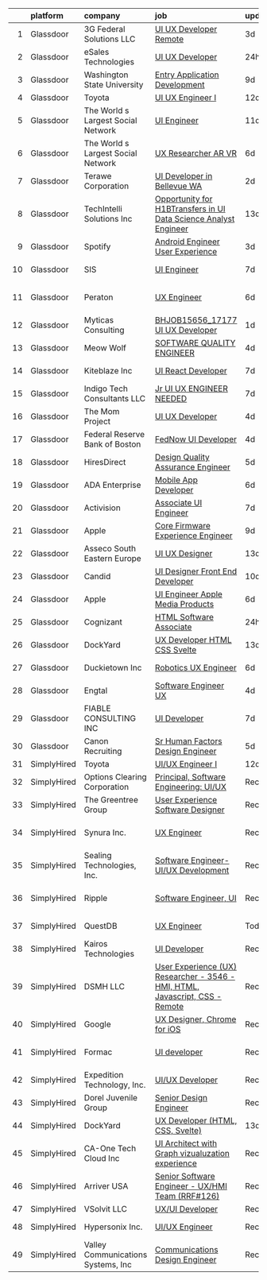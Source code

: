 

|    | platform    | company                            | job                                                                                                                                                                                                                                                                                                                                                                                                                                                                                                                                                                                                                                                                                                                                                                                                                                                                                                                                                                                                                                                                                                                                                                                                                                                                                                                                                                                                                                                               | update_time   | location               |
|---:|:------------|:-----------------------------------|:------------------------------------------------------------------------------------------------------------------------------------------------------------------------------------------------------------------------------------------------------------------------------------------------------------------------------------------------------------------------------------------------------------------------------------------------------------------------------------------------------------------------------------------------------------------------------------------------------------------------------------------------------------------------------------------------------------------------------------------------------------------------------------------------------------------------------------------------------------------------------------------------------------------------------------------------------------------------------------------------------------------------------------------------------------------------------------------------------------------------------------------------------------------------------------------------------------------------------------------------------------------------------------------------------------------------------------------------------------------------------------------------------------------------------------------------------------------|:--------------|:-----------------------|
|  1 | Glassdoor   | 3G Federal Solutions  LLC          | [UI UX Developer  Remote](https://www.glassdoor.com/partner/jobListing.htm?pos=118&ao=1136043&s=58&guid=0000018118e5182a856f0692b66c601f&src=GD_JOB_AD&t=SR&vt=w&ea=1&cs=1_65761765&cb=1653980076594&jobListingId=1007898056306&jrtk=3-0-1g4cea684q06m801-1g4cea68kq06h800-1262409528ed34d9-)                                                                                                                                                                                                                                                                                                                                                                                                                                                                                                                                                                                                                                                                                                                                                                                                                                                                                                                                                                                                                                                                                                                                                                     | 3d            | Remote                 |
|  2 | Glassdoor   | eSales Technologies                | [UI   UX Developer](https://www.glassdoor.com/partner/jobListing.htm?pos=113&ao=1136043&s=58&guid=0000018118e5182a856f0692b66c601f&src=GD_JOB_AD&t=SR&vt=w&cs=1_4c19b97f&cb=1653980076594&jobListingId=1007903393417&jrtk=3-0-1g4cea684q06m801-1g4cea68kq06h800-3cb778afee8e3f63-)                                                                                                                                                                                                                                                                                                                                                                                                                                                                                                                                                                                                                                                                                                                                                                                                                                                                                                                                                                                                                                                                                                                                                                                | 24h           | West Babylon, NY       |
|  3 | Glassdoor   | Washington State University        | [Entry Application Development](https://www.glassdoor.com/partner/jobListing.htm?pos=122&ao=1136043&s=58&guid=0000018118e5182a856f0692b66c601f&src=GD_JOB_AD&t=SR&vt=w&cs=1_80d4ae2a&cb=1653980076595&jobListingId=1007881011033&jrtk=3-0-1g4cea684q06m801-1g4cea68kq06h800-f6059e93dfa49f54-)                                                                                                                                                                                                                                                                                                                                                                                                                                                                                                                                                                                                                                                                                                                                                                                                                                                                                                                                                                                                                                                                                                                                                                    | 9d            | Pullman, WA            |
|  4 | Glassdoor   | Toyota                             | [UI UX Engineer I](https://www.glassdoor.com/partner/jobListing.htm?pos=112&ao=1136043&s=58&guid=0000018118e5182a856f0692b66c601f&src=GD_JOB_AD&t=SR&vt=w&cs=1_a8eab0b0&cb=1653980076594&jobListingId=1007873584971&jrtk=3-0-1g4cea684q06m801-1g4cea68kq06h800-9d3f972a76d415fa-)                                                                                                                                                                                                                                                                                                                                                                                                                                                                                                                                                                                                                                                                                                                                                                                                                                                                                                                                                                                                                                                                                                                                                                                 | 12d           | Plano, TX              |
|  5 | Glassdoor   | The World s Largest Social Network | [UI Engineer](https://www.glassdoor.com/partner/jobListing.htm?pos=109&ao=1110586&s=58&guid=0000018118e5182a856f0692b66c601f&src=GD_JOB_AD&t=SR&vt=w&ea=1&cs=1_5631c190&cb=1653980076594&jobListingId=1007878120617&cpc=334ABAF5D42DC775&jrtk=3-0-1g4cea684q06m801-1g4cea68kq06h800-fa867e1279c29214--6NYlbfkN0DSgjPPcnEdvoK3uuxfISLALE6pB1FR7YSHOr_tSg5_QGIhoz_2VqUepdcKLBLI_zTOJK91ssvwOYxVdesy09EthNCApiaBz9s7WhY63LMbWTYY1LWzdYExleQIi67THxPAb4zS4vX2HaaaUMFYy2Jm5braMYiEpD4R9PXbEzfdHEyHLjPL-Euqn0WD7omkk_7_x_QyLkOZvjaeSJWVbqHHk_zRSNSMMIFGODElqJkbyqavIkBijqW3dgE6YYYKk8nuOOAvF9FNXXSsvjk4X9rdJ1zXjiyUaRDGBngxA6OjR0pMsRplJPeM2RTIjyry7zdk-sxdfu47UIi2TnDXPfQSXrNjy2m3J3755L26qliI7fXSwULEfp7T0HCzSXIJlxjrvpFUUGBJVvqAA2B53ctkJpW8RhuebTqvdbEKyCvhVxmRJnU3C5lC1BPJIMD1TIazdmB12EJ1SZ5abytKfkvXv-4hkpf_rKg3spP95GLoOUdLfU598ciL7wRp-coCO-8N7Oi5uNZpHJkDd4vHXuJDN4uYP7hFDajqViwPsWC1U3a6aNsidL0rtDIb2hiK1zwo6KnasH_Urg%3D%3D)                                                                                                                                                                                                                                                                                                                                                                                                                                                                                                                                | 11d           | Redmond, WA            |
|  6 | Glassdoor   | The World s Largest Social Network | [UX Researcher  AR VR ](https://www.glassdoor.com/partner/jobListing.htm?pos=103&ao=1110586&s=58&guid=0000018118e5182a856f0692b66c601f&src=GD_JOB_AD&t=SR&vt=w&ea=1&cs=1_2cf9fa8d&cb=1653980076593&jobListingId=1007890992117&cpc=F793441F64F6F721&jrtk=3-0-1g4cea684q06m801-1g4cea68kq06h800-6bfa0ad2c7870690--6NYlbfkN0DSgjPPcnEdvoK3uuxfISLALE6pB1FR7YSHOr_tSg5_QCn410VK5Ds4BPLXDsRCbsVq5m-2tFoue92GiYDFG0kZR8cv565olE-M0CIs4vW6qqpy9lq6zNkj1QoGhV3FzsFCg1YTNDQ9Mpp0YyqBLZ8kgD2qMCpq1-opCHXufqo2mfyI3IV0EAb9GU7osR4lAiBYjvw8VSSjNhABfs6Cd3oufx4FhgAQNXSftR1LWrjmQp0BYNMfnyUcWcyHlRzYU4y0-k9NgRVulBPjqazasY6-LrBGPXjK5gPi3A0iDt9gnPV29aXx8HLL7jWENy_O34yP53ZCYM-wpq4wV0CGRIC_JzBGkrJ-PANU18V6KuG4BibDcryNknXlmV3JaI4zI0pJHpBQ8HUAL3Ft1dsx3BmYFEcC7WcizXfueM1Nj-HlCGHfjQUnuUc8fT217sBR0HxCnRA8fjz-5Jf1-A42Xmtx0wPYKw9SKeD8Kgfv3ch0KZBvaITTvTeyqiAEB9UntEyqDe7nKQYa08n61TyTeHhOtxYlUGv_c-cb9wqKEv9feO6BP3sGOj6cx1iH0r2TpzSOSwddyOlyzkZBKpN_cALL)                                                                                                                                                                                                                                                                                                                                                                                                                                                                                                                  | 6d            | Seattle, WA            |
|  7 | Glassdoor   | Terawe Corporation                 | [UI Developer in Bellevue  WA](https://www.glassdoor.com/partner/jobListing.htm?pos=101&ao=1110586&s=58&guid=0000018118e5182a856f0692b66c601f&src=GD_JOB_AD&t=SR&vt=w&ea=1&cs=1_3ad89229&cb=1653980076593&jobListingId=1007900149433&cpc=3DD0BC19EF1D218A&jrtk=3-0-1g4cea684q06m801-1g4cea68kq06h800-c1ff32f4f4e1422f--6NYlbfkN0Cp_WSJKd_Pz82imZmURPbhd3kYBsiZi4lpMLOH6vOlLErgHEpgfNVH7QpIVZOBPGJxkgUlcjByhOgPhjT1bzqZ-M8-CuZTcseKeb_ogxjtcGSfieEV7l2gT9ViJ1zWOl1Kf99DToiu5u7eZbZfJWBRA-UcgmUx1VsWTMW0gJKCcH6yxzAdSvg8dYx--1PgSBt_DSjLhJYO2PNE6jPBgCK3Pco0vb_lsYwMsE8pvDVaJtqgjaUrVMz0M4fhs3F6yO0Lrd9EL9a5Su3j-xyX0rXdjWReFH8UI7H68QlOcjSA5sFz1LpJf5CWStlzcn2xFqRH7-vvA-l5d1Qcdo1Zt15u536sSS3ImsUYQiA6C7TMiYtojCRScvOz82N0psvV-NXhniS50TpSHtORJk_gGbDZg3S5NTbprRjiGMr9enBPIdRP3PN8Ofpfx964aO-9p9uNwk9ikO1y4hoKMFKustLgu2-g3etNr1SKoBvxDEqSCFECSQZSmc9Xv0PaqPYAtwI1UGdJ4lL2YA%3D%3D)                                                                                                                                                                                                                                                                                                                                                                                                                                                                                                                                                                               | 2d            | Bellevue, WA           |
|  8 | Glassdoor   | TechIntelli Solutions  Inc         | [Opportunity for H1BTransfers in UI  Data Science Analyst Engineer](https://www.glassdoor.com/partner/jobListing.htm?pos=127&ao=1136043&s=58&guid=0000018118e5182a856f0692b66c601f&src=GD_JOB_AD&t=SR&vt=w&ea=1&cs=1_c79730e2&cb=1653980076599&jobListingId=1007869505613&jrtk=3-0-1g4cea684q06m801-1g4cea68kq06h800-b752bef0efee0fea-)                                                                                                                                                                                                                                                                                                                                                                                                                                                                                                                                                                                                                                                                                                                                                                                                                                                                                                                                                                                                                                                                                                                           | 13d           | Kansas, IL             |
|  9 | Glassdoor   | Spotify                            | [Android Engineer  User Experience](https://www.glassdoor.com/partner/jobListing.htm?pos=128&ao=1136043&s=58&guid=0000018118e5182a856f0692b66c601f&src=GD_JOB_AD&t=SR&vt=w&cs=1_97302bbc&cb=1653980076599&jobListingId=1007897997035&jrtk=3-0-1g4cea684q06m801-1g4cea68kq06h800-b4acec4aa6456567-)                                                                                                                                                                                                                                                                                                                                                                                                                                                                                                                                                                                                                                                                                                                                                                                                                                                                                                                                                                                                                                                                                                                                                                | 3d            | New York, NY           |
| 10 | Glassdoor   | SIS                                | [UI Engineer](https://www.glassdoor.com/partner/jobListing.htm?pos=117&ao=1136043&s=58&guid=0000018118e5182a856f0692b66c601f&src=GD_JOB_AD&t=SR&vt=w&cs=1_8e1cb261&cb=1653980076594&jobListingId=1007886443914&jrtk=3-0-1g4cea684q06m801-1g4cea68kq06h800-fecaa73b5262e8c5-)                                                                                                                                                                                                                                                                                                                                                                                                                                                                                                                                                                                                                                                                                                                                                                                                                                                                                                                                                                                                                                                                                                                                                                                      | 7d            | Sunnyvale, CA          |
| 11 | Glassdoor   | Peraton                            | [UX Engineer](https://www.glassdoor.com/partner/jobListing.htm?pos=102&ao=1110586&s=58&guid=0000018118e5182a856f0692b66c601f&src=GD_JOB_AD&t=SR&vt=w&cs=1_e5420f3f&cb=1653980076592&jobListingId=1007890723393&cpc=F1F9710DED3F09F8&jrtk=3-0-1g4cea684q06m801-1g4cea68kq06h800-23fcaba030f77565--6NYlbfkN0Cx7R8OmodZU4Ze4hnUhR0Myw3_voyDLMHXumN7ynSuTrXceT3foN28OOGtcbbQ_74ODhSfwXe6eH8GXX8rjNUYwgZ3QRaaGDM5nf6nZyZ3rrjCJQnF26jD05UVtNang_5WhAO3rejQu_9OJDC0vWifnHP3NKTC_4uZ0BgB4JVHyITwfGRUUQGeQKQr09zg08gJSSu4WDsL1DEqpzvLHJE_wtm4ejgUzPpFzFyYhi_LQliwTE_B5yNpL1X93yEcoFNAN39xPqEx8tp6CdizoSo0u1_iAmquTlKknCbdhlvqu8qERcSO00roUFxoglDWXdQNk7pxhsPDz3wISpqglwhBR3BKxPEzncSbReU4UiAIV_H0M2oyqnkFB48dfropFDL2wMeDsCIVsJu8xtQeSKIdS5jGaunmVnIlsxa8XByXvBgI4DTct44pHbNGrvT96XyRKkhrzjSSwqZ8P20ZZ9wlsET0C__dudlp4J7ADjxQBrMWkHP-qbvQ_-sDzul5fr0rfBQ7HZPpyMMkmfggFDteqeMhTOXmY8ZOSkPw7WS4dZuAVPrAf-GzpuCkRunj0Q0QnUsjQe07IZX17ocRLU2jIxnRPNn8G-9jOqQgLzh_hggOTav93PKAxVmCjn9m7fI-7Mnx7KIhy418MNU70BrOfenaNB3O-_Grs0Mpc1iJabh4tpWRLqbX5oBy57GsGYuwl1tOeSJZ_l91AFPa7zewmdArGHmGIwsfOYApFXEQ6lLu8Y6y5QJT2mfmrX4a2ljHGSHs1ijoPPishthTdwTuyr-R3PB2J1b50rEpbbSPqVK46zn0lYbZi9ApZOwnvw4mbSW0OTD1wDNdvJKSOobPU5H4cAkZ8iie4HtwkTgZ8Nkz4F2K3jzZI_j2wa6fs8bLlxvpTzezbZsfwhv3fZZIc3TLGxnl5uYZZE6iYQYogeLZZWXrZF8bfgue15m3o-XcCZ3gKw0VAIZ0tkgcip4apJbfMdOphkOGXXkXeVkReezQ0pL6_nn3ACbw9kksazkpMWu-z6T5-q8N6uIMWJmUOaYTx0jScJ7wXYR5fLFKlFvr_VeuzxgSnXY_2HjDEgzGPWevVXVKVt7TnwTkinnr) | 6d            | Annapolis Junction, MD |
| 12 | Glassdoor   | Myticas Consulting                 | [BHJOB15656_17177   UI   UX Developer](https://www.glassdoor.com/partner/jobListing.htm?pos=116&ao=1136043&s=58&guid=0000018118e5182a856f0692b66c601f&src=GD_JOB_AD&t=SR&vt=w&cs=1_24456c33&cb=1653980076594&jobListingId=1007901929786&jrtk=3-0-1g4cea684q06m801-1g4cea68kq06h800-9a83dfbb28604e9a-)                                                                                                                                                                                                                                                                                                                                                                                                                                                                                                                                                                                                                                                                                                                                                                                                                                                                                                                                                                                                                                                                                                                                                             | 1d            | Illinois               |
| 13 | Glassdoor   | Meow Wolf                          | [SOFTWARE QUALITY ENGINEER](https://www.glassdoor.com/partner/jobListing.htm?pos=123&ao=1136043&s=58&guid=0000018118e5182a856f0692b66c601f&src=GD_JOB_AD&t=SR&vt=w&cs=1_79ed1157&cb=1653980076595&jobListingId=1007895450340&jrtk=3-0-1g4cea684q06m801-1g4cea68kq06h800-42d73d1060fb1983-)                                                                                                                                                                                                                                                                                                                                                                                                                                                                                                                                                                                                                                                                                                                                                                                                                                                                                                                                                                                                                                                                                                                                                                        | 4d            | Remote                 |
| 14 | Glassdoor   | Kiteblaze Inc                      | [UI React Developer](https://www.glassdoor.com/partner/jobListing.htm?pos=125&ao=1136043&s=58&guid=0000018118e5182a856f0692b66c601f&src=GD_JOB_AD&t=SR&vt=w&ea=1&cs=1_407b3239&cb=1653980076595&jobListingId=1007885740160&jrtk=3-0-1g4cea684q06m801-1g4cea68kq06h800-883e5f1d21c59a35-)                                                                                                                                                                                                                                                                                                                                                                                                                                                                                                                                                                                                                                                                                                                                                                                                                                                                                                                                                                                                                                                                                                                                                                          | 7d            | Texas City, TX         |
| 15 | Glassdoor   | Indigo Tech Consultants LLC        | [Jr UI UX ENGINEER NEEDED](https://www.glassdoor.com/partner/jobListing.htm?pos=114&ao=1136043&s=58&guid=0000018118e5182a856f0692b66c601f&src=GD_JOB_AD&t=SR&vt=w&ea=1&cs=1_4ae93a66&cb=1653980076594&jobListingId=1007885356167&jrtk=3-0-1g4cea684q06m801-1g4cea68kq06h800-0a2d77bf8297ec45-)                                                                                                                                                                                                                                                                                                                                                                                                                                                                                                                                                                                                                                                                                                                                                                                                                                                                                                                                                                                                                                                                                                                                                                    | 7d            | Vernon Hills, IL       |
| 16 | Glassdoor   | The Mom Project                    | [UI UX Developer](https://www.glassdoor.com/partner/jobListing.htm?pos=110&ao=1110586&s=58&guid=0000018118e5182a856f0692b66c601f&src=GD_JOB_AD&t=SR&vt=w&cs=1_229b5a56&cb=1653980076594&jobListingId=1007896400746&cpc=FB7E4A1762AE5BEC&jrtk=3-0-1g4cea684q06m801-1g4cea68kq06h800-11338660236dc7e5--6NYlbfkN0BDp_epf89aHDQhKpPegNJQ_ldQpEFZQsM9OcONMGxWx6pU56EKHF58QjVdAUvn2gU_Aj6odxKroJTXHQxb97KH7onjt_WMSCm8TWkvBYGXbyKwjKosRWFNe_YSlC9dY90370d8TJA6vOYh8p1K9ASuqmO8XaeRIHVJeaFeWXCNqsWLa9ng02Ge2YYMh9H22EeDVrPDRTgJfBY3E_oa3kO9Jjr4kMkwASsePH6jFrv90IMeCyrck54ZrmnF1kCqeyVqb6y8Bm9U0NzcSSVe0NbiRuDphYI3mg2MoLIoOqNIDVEU5HeXuTgfWDZCHrTLgjPfKVr9lr9gmcrm8zl1pBNgtfBdluBcf7OMuwlhNqHfVhX37ERvB3ioqJQddVkufNNuSmJj4U_7ClewTQHfmsMNog_EbVcx39iVxEHMUdhxbhjjx6ytJtcxnl_8vD7-QUp9Y2xyFl66E3Cm40OCkMG1m4twa8cmkz4N8_zs2pVlM3rTdCebItMry-BFtj3d1KOc6sHpeOuI2uRRoZ-ltX4KIqsz0JYbv7mAa9oEutCS3dS81fz4wiydgCeffbrJTHE%3D)                                                                                                                                                                                                                                                                                                                                                                                                                                                                                                                                               | 4d            | Remote                 |
| 17 | Glassdoor   | Federal Reserve Bank of Boston     | [FedNow UI Developer](https://www.glassdoor.com/partner/jobListing.htm?pos=126&ao=1136043&s=58&guid=0000018118e5182a856f0692b66c601f&src=GD_JOB_AD&t=SR&vt=w&cs=1_09809b44&cb=1653980076599&jobListingId=1007895085620&jrtk=3-0-1g4cea684q06m801-1g4cea68kq06h800-e633342ee665c50c-)                                                                                                                                                                                                                                                                                                                                                                                                                                                                                                                                                                                                                                                                                                                                                                                                                                                                                                                                                                                                                                                                                                                                                                              | 4d            | Boston, MA             |
| 18 | Glassdoor   | HiresDirect                        | [Design Quality Assurance Engineer](https://www.glassdoor.com/partner/jobListing.htm?pos=120&ao=1136043&s=58&guid=0000018118e5182a856f0692b66c601f&src=GD_JOB_AD&t=SR&vt=w&ea=1&cs=1_36d71671&cb=1653980076594&jobListingId=1007893013336&jrtk=3-0-1g4cea684q06m801-1g4cea68kq06h800-dca4950b84d17749-)                                                                                                                                                                                                                                                                                                                                                                                                                                                                                                                                                                                                                                                                                                                                                                                                                                                                                                                                                                                                                                                                                                                                                           | 5d            | Remote                 |
| 19 | Glassdoor   | ADA Enterprise                     | [Mobile App Developer](https://www.glassdoor.com/partner/jobListing.htm?pos=121&ao=1136043&s=58&guid=0000018118e5182a856f0692b66c601f&src=GD_JOB_AD&t=SR&vt=w&ea=1&cs=1_bee9bd32&cb=1653980076595&jobListingId=1007889951283&jrtk=3-0-1g4cea684q06m801-1g4cea68kq06h800-d31632f79adbcef2-)                                                                                                                                                                                                                                                                                                                                                                                                                                                                                                                                                                                                                                                                                                                                                                                                                                                                                                                                                                                                                                                                                                                                                                        | 6d            | Remote                 |
| 20 | Glassdoor   | Activision                         | [Associate UI Engineer](https://www.glassdoor.com/partner/jobListing.htm?pos=124&ao=1136043&s=58&guid=0000018118e5182a856f0692b66c601f&src=GD_JOB_AD&t=SR&vt=w&cs=1_d15c9f5f&cb=1653980076595&jobListingId=1007887374187&jrtk=3-0-1g4cea684q06m801-1g4cea68kq06h800-fd996e5dff76b55d-)                                                                                                                                                                                                                                                                                                                                                                                                                                                                                                                                                                                                                                                                                                                                                                                                                                                                                                                                                                                                                                                                                                                                                                            | 7d            | Woodland Hills, CA     |
| 21 | Glassdoor   | Apple                              | [Core Firmware Experience Engineer](https://www.glassdoor.com/partner/jobListing.htm?pos=106&ao=1110586&s=58&guid=0000018118e5182a856f0692b66c601f&src=GD_JOB_AD&t=SR&vt=w&cs=1_6c85aa78&cb=1653980076593&jobListingId=1007881227072&cpc=8795CF9063CD573D&jrtk=3-0-1g4cea684q06m801-1g4cea68kq06h800-196dbe0938a735ee--6NYlbfkN0BvKrLyj5gPmtZO9T8euul8TCxuuKNOtzRJOomxnwSEodTz2Bc-sPZlADHp0xxmf8XHJKhl7DYEORMdwC5vocV19mZt2g9c8ul375iXaooKNIFRQ3rxoQ9qecPdtJ5h3ouFqhVpbpCmSnNcDACDG9HpEKgXRHa-vMXUKGGrBhw_YtWDx20OiN20ro9-x1m6_r6cJeZtcNB_9piL8wPJ7D8mCZxglJKeSSACRnrRU2oHFpE_XkGvbbeVMui1CyjO5qGBzUoV-dR2NIu6Irn8fMXSKXn4WWAB1bDiIZU1XR5wk-Uxr6G4WzFLNL_OrSQV41RwMN_sbkucHOt60KFodich0DZmHGZ--R7zKsPBnXgfa-wsc9MvuvrCc3QVIzvrM-pbAareoDJjV8Z4rgA2B5OKxnVercVLxkrk8RESVQeBev0c2eu1BB-6ClNiA921D1ec7wqt1rh33La_1jqGPqDdxK3Wnd5otC_xWgcFugtmmAInpYoSsEtPgqpIGnh7ZxWluoixKU3_hMWh8co9to-c5o28sJP5lH22vlzAtQS9VJ4I_uI2Zcdi7hNDvvet-hbjqi9P7y5Bb3hEXvfTytMsJR2YJiMuiBk_IiOWbq7IDekTknfdIqMtSSEUiKEWJoExY6PoWCA42l6Am-RpPzG0ZUODcaexnHyhqp-wQ_QctniywhTY6F8tinCK1Ghp5GSUVfYqjUQjTvypaCz1Yh3jT29F1aiJ1fGW9irbIglZzdNzpwEDIyMxyXlpK8tDZhJNu0ecQpTpr7K0vr5F_vkygUmv8ZUI-IrRvKK81YdtUn2wHX6R90m3e2qjQI0--U0ghTcVVVNu6dnN1f6rdKjyOlRPMyFPrb8rB0Asmg_QhWrf-Q-Vf45lpwYkgMBzgQSFUrAuQFFtqYIRD_GtVqi1wCXlVXdYBfOem-reDPbeCg%3D%3D)                                                                                                                                               | 9d            | Austin, TX             |
| 22 | Glassdoor   | Asseco South Eastern Europe        | [UI UX Designer](https://www.glassdoor.com/partner/jobListing.htm?pos=130&ao=1136043&s=58&guid=0000018118e5182a856f0692b66c601f&src=GD_JOB_AD&t=SR&vt=w&cs=1_ed108584&cb=1653980076600&jobListingId=1007869696029&jrtk=3-0-1g4cea684q06m801-1g4cea68kq06h800-c9e4cc8510391e29-)                                                                                                                                                                                                                                                                                                                                                                                                                                                                                                                                                                                                                                                                                                                                                                                                                                                                                                                                                                                                                                                                                                                                                                                   | 13d           | Santa Monica, CA       |
| 23 | Glassdoor   | Candid                             | [UI Designer Front End Developer](https://www.glassdoor.com/partner/jobListing.htm?pos=105&ao=1110586&s=58&guid=0000018118e5182a856f0692b66c601f&src=GD_JOB_AD&t=SR&vt=w&ea=1&cs=1_1d2c6d3e&cb=1653980076593&jobListingId=1007880191549&cpc=D2F1DE17EE1F43B9&jrtk=3-0-1g4cea684q06m801-1g4cea68kq06h800-cfe725a00f645d07--6NYlbfkN0CKPh-9f2AYbG3Rd5zGJxcGbNBJT9jJ6Zul-69NwYwEgda84LJV2Wwmq4qCbAK5nvv3mRXVfHLTahOd3mdOD6RktohC3BY5qkI_C-tKnob9wNRMdKsHD-b-c6iNeygalEgP_CKT9LNjZiiEns_cp1177rag2mJpaPMcF4tWoQmKCjevuLNo74jt0kb-gGY7bC_UYzvyPrc8yV2q-vaXtpObV8ZkStxSqGCbF0dupxQze5OFu7A5-rrT9m7THoYqLXymaWxpbLxxgody0JbpKK8pKKoyJC5EF_RfNTPF61LrO1_rPKGvcSLBFwx3i-17pHI75fCO7qqDKDwPxYCY6D6kUiHmwZtQ77OBBpgjhSfUSY3INQSxvkbN2obEKk1xaUbeLRhsXEOHqdvJyL9t-G3N2cFPObBHF41kOh0qGkMlp6yX62Cppklyy8flKGK_hEKYDLOmOUXCy1KGPt0cFPot0-aJUCQv4dteaEWPUPBxRGT52goduPlQdQXENwyTiO67GySKy8T8Fw%3D%3D)                                                                                                                                                                                                                                                                                                                                                                                                                                                                                                                                                                            | 10d           | Remote                 |
| 24 | Glassdoor   | Apple                              | [UI Engineer  Apple Media Products](https://www.glassdoor.com/partner/jobListing.htm?pos=107&ao=1110586&s=58&guid=0000018118e5182a856f0692b66c601f&src=GD_JOB_AD&t=SR&vt=w&cs=1_bd536910&cb=1653980076593&jobListingId=1007888396744&cpc=3BA4CE39D5B5DEF5&jrtk=3-0-1g4cea684q06m801-1g4cea68kq06h800-5de0cd8aeddaecc1--6NYlbfkN0BvKrLyj5gPmtZO9T8euul8TCxuuKNOtzRJOomxnwSEodTz2Bc-sPZlFpP0h5lDivrQ-VsPLMa-bugQqrckihPFwfJRcbH-imk811KFF9-AH2uXqArqFbJrfWiM2BjxMQ-5UJaxXUDUWjtlN4M0_bIYQaPgy2mnm4LfHA8ro-m7f32d_IQK5e4E9gR5Jq1lqivRV36IknRVGGeq7aKIkSKcHf7RadYxdXTSz-28ezScR1LhVi02jnzwVrsCJfRMbBNmbQP5IX_0XNGGnV3rmZdpHEn-m-cyVVElnnyvg7qVLaTFvlyNFAZSivMc_D836_Xz9X3Ppljf9jmBumWlczS2xV4c0sWTEiSh6O4Oa3rIDw2eFmPfQFTdKi152ztV18dsCNWcxCgvtvpMxNeLGbpmLm82ENYNJr5AXmS77tZ1XK524Ugq2TZPJJ_G_iPV07AUE3UUvRoXSzH9bzpDUD5HKaEZJnn0I1TyBlu51g_sBSLGrfFfm-auTPDgsY0WoXHk1V6GSgf3osSchdo73WvrighVCD9xdKwx5XeH3wIk3IjKBQODQ5C-rdkKrm8NwaSW0uUp8XV_8p_o9GkL7wu3MfuK9kyDemaaMIrKniVCruQZJI3-FUv-MUZgynbpGoq5UirPiyUBMiGasxdWkR51UjxcXB_kLs_D2klWK_ven13-rhr8hbkdDFqW7pmtc3cLPFB6hIdwMkNuWzKYf_mSD5AIrYkAvn8jMrnwWZ6WKbmGWspMOfubsHLcVY-tH0-gv7ojrELkf9O9Wbn9SB5GAhBQjo2QkXrDyv80f6-vW8r8hy9yW8TcNZcqxSajGafGDtQBH_1Ia85aeBQ_lm4goPSjf4pyzpej9AbEmVgYyy537q13suavWzuHZUfVoGs3DWPGIsy1gqvODiaYQwwPT0tOibZXyA03NOAVkEMmbw%3D%3D)                                                                                                                                               | 6d            | New York, NY           |
| 25 | Glassdoor   | Cognizant                          | [HTML Software Associate](https://www.glassdoor.com/partner/jobListing.htm?pos=115&ao=1136043&s=58&guid=0000018118e5182a856f0692b66c601f&src=GD_JOB_AD&t=SR&vt=w&cs=1_85848076&cb=1653980076594&jobListingId=1007903645069&jrtk=3-0-1g4cea684q06m801-1g4cea68kq06h800-cc3b64128b162139-)                                                                                                                                                                                                                                                                                                                                                                                                                                                                                                                                                                                                                                                                                                                                                                                                                                                                                                                                                                                                                                                                                                                                                                          | 24h           | Bridgewater, NJ        |
| 26 | Glassdoor   | DockYard                           | [UX Developer  HTML  CSS  Svelte ](https://www.glassdoor.com/partner/jobListing.htm?pos=129&ao=1136043&s=58&guid=0000018118e5182a856f0692b66c601f&src=GD_JOB_AD&t=SR&vt=w&ea=1&cs=1_7f48329c&cb=1653980076599&jobListingId=1007870783602&jrtk=3-0-1g4cea684q06m801-1g4cea68kq06h800-f497ab7ce3b436f5-)                                                                                                                                                                                                                                                                                                                                                                                                                                                                                                                                                                                                                                                                                                                                                                                                                                                                                                                                                                                                                                                                                                                                                            | 13d           | Remote                 |
| 27 | Glassdoor   | Duckietown  Inc                    | [Robotics UX Engineer](https://www.glassdoor.com/partner/jobListing.htm?pos=119&ao=1136043&s=58&guid=0000018118e5182a856f0692b66c601f&src=GD_JOB_AD&t=SR&vt=w&cs=1_3c5bd229&cb=1653980076594&jobListingId=1007889500664&jrtk=3-0-1g4cea684q06m801-1g4cea68kq06h800-08248e4af239fe8e-)                                                                                                                                                                                                                                                                                                                                                                                                                                                                                                                                                                                                                                                                                                                                                                                                                                                                                                                                                                                                                                                                                                                                                                             | 6d            | Wilmington, DE         |
| 28 | Glassdoor   | Engtal                             | [Software Engineer  UX ](https://www.glassdoor.com/partner/jobListing.htm?pos=108&ao=1110586&s=58&guid=0000018118e5182a856f0692b66c601f&src=GD_JOB_AD&t=SR&vt=w&ea=1&cs=1_0b34df60&cb=1653980076594&jobListingId=1007895362180&cpc=654405A9B1E0A9F5&jrtk=3-0-1g4cea684q06m801-1g4cea68kq06h800-69b98d199a963965--6NYlbfkN0B7Z8t6fEMDh_BTkcJVPNJicKvZQEBTy5HSwyHa20ewqmyfWNXjNsfvmtdqiCQm-ExkDhQVu6pzpXazaSCWtV5X2uSzdvrhhLv3YxE9AkoC55BWDqV0h7bcj2sycrhTT6pDWQZQJeeWlEsk4jYSR-JVa9vTa3z71jyYRJrlVdE1vTv0923INW3mkqNMC7qdORPQ22_YyfRYD5MJe6kbRWDNVupZM6FBoxY7pvCzSENaiPqUQqPNHsVaFlYSKNsZ4FHLEvftFu6-Uq--LfFfG5bVrmJYyIZYTgrEjwFJbbLudzuFX4n94JIW3nz7itdKR1CaYl6EoSl-kWRaioB5VOSuv-NT3nc1fcGUISgZEW3n6Som4sSSqzKzfpsOGoibzSQlOVjVlAchUR7Eyl5DZczNCe7OaO0i8V_MhqGTPGTdzY3zN1xFgYwtsGx5xD417Zbazhm1uk0apdjyg74Y-qGg8VGa9kdkllTGDVWPpmhGatCGOnrPalHVxtUfn5Ojd-A%3D)                                                                                                                                                                                                                                                                                                                                                                                                                                                                                                                                                                                                   | 4d            | Englewood, CO          |
| 29 | Glassdoor   | FIABLE CONSULTING INC              | [UI Developer](https://www.glassdoor.com/partner/jobListing.htm?pos=104&ao=1110586&s=58&guid=0000018118e5182a856f0692b66c601f&src=GD_JOB_AD&t=SR&vt=w&ea=1&cs=1_ecfc0c8b&cb=1653980076593&jobListingId=1007885652412&cpc=280AB1FAEDD8D536&jrtk=3-0-1g4cea684q06m801-1g4cea68kq06h800-6a9985120e1b0dbc--6NYlbfkN0AeInWcOUWDcl_aA2lKI1PmacPWUmX_UIVSK_eu38n_MljfAO3qlbHLMLBK-cK-8cqQGJJYanMY8Cex-0erqEvPagH2leYE_QYpX7pETmDJu9BaoaeQQZkUKafLpm2Hyq_qJNssVYCyQ4ZBC1VymfacAlZcf1-Bn1mMIlObSBzQf27A9QdB5qFb2D3kFLqQs2DYxQpDMSBD_1orALmrRU2ATGMCsLNBPDv7xD7BMHujrdsVeAR2qIEyg0-l-MWSmSildc3fF0GLCeZ5upnp4xgWavfuADMgsuH16ahR40yirMFi_qvhaVxFyZlRus-t5jju03GQtvENKlUWV1302UiHIJoah_iLjFwOu0Uo2yby-RfGmHoE___fFy8kd8rFXlyqqX_9y4G6XfswN1q-5Ax3mKMPr0vla5NSZqqQwVEeiAVn_h6YNuec9QEH4u8Q9x8ajeI1KzVYDGVxMfGIVdMUEVBLMDCmm8zw0yL6PPSEWLVfwWbT1NEb)                                                                                                                                                                                                                                                                                                                                                                                                                                                                                                                                                                                                                           | 7d            | Chicago, IL            |
| 30 | Glassdoor   | Canon Recruiting                   | [Sr  Human Factors Design Engineer](https://www.glassdoor.com/partner/jobListing.htm?pos=111&ao=1110586&s=58&guid=0000018118e5182a856f0692b66c601f&src=GD_JOB_AD&t=SR&vt=w&ea=1&cs=1_4016bd9e&cb=1653980076594&jobListingId=1007892932716&cpc=2CAED5C921A5F994&jrtk=3-0-1g4cea684q06m801-1g4cea68kq06h800-fc954270904779ae--6NYlbfkN0CJ2YRDHxtswB7hBNk6Ym9E1LN_iBZaVttJ6DN9OXuR1rnwlqIwLwtCcWiOysrf4S5aRFu4FHiHAVZhkGICE3I4rXBvjwofLIn_FzSsQ56wOm7xBUli1tV1hIBlQgWxlg4DD3189A9oQpnLnHYuntDWza7eBGqtok6FJBUEQCcB6oZ270QxqdgoXmli1WXoX3kfVju8jDXjQf20y9_iJHobp9u5TR_jBOtkYSRXUvf7uuyBuLHGyb9TQ3pGNtjSk5M2KG7mBu5pJVbk0PX76YlShLKu5OclBvxGXxLnfLbw3rDBQnJL11ScRBalCOsQF7F97IX8677t5H_LVaug-FpqiTGPT51O4zARYTcq2POQlPMfcG6wEXCgw7F_xU-OD2gxXetTUjdQMhzyX0j08PgFpbY_1fQxCVEWy01PHQjL7dJW--PuhBzrm76y7HNsYVwrrWAd85N0GmgAWj6fF5xx6ax5qs1hx2hTDikCiviHqvA7xBKfHXA1zcgEl3RuB6pBUBndqlEvrw%3D%3D)                                                                                                                                                                                                                                                                                                                                                                                                                                                                                                                                                                          | 5d            | Maple Grove, MN        |
| 31 | SimplyHired | Toyota                             | [UI/UX Engineer I](https://www.simplyhired.com/job/bsKJZRG-2uBAJnUBL3ulfqqdNVtNvv3ksizZ9y3lXbkYxnXfQCPWRA?q=ux+engineer)                                                                                                                                                                                                                                                                                                                                                                                                                                                                                                                                                                                                                                                                                                                                                                                                                                                                                                                                                                                                                                                                                                                                                                                                                                                                                                                                          | 12d           | Plano, TX              |
| 32 | SimplyHired | Options Clearing Corporation       | [Principal, Software Engineering: UI/UX](https://www.simplyhired.com/job/6WRicnwhKtM4ghmIX48eFW9WlVHt5doMp2wkEyAG3W4q6Pq7hAvRsA?q=ux+engineer)                                                                                                                                                                                                                                                                                                                                                                                                                                                                                                                                                                                                                                                                                                                                                                                                                                                                                                                                                                                                                                                                                                                                                                                                                                                                                                                    | Recently      | Chicago, IL            |
| 33 | SimplyHired | The Greentree Group                | [User Experience Software Designer](https://www.simplyhired.com/job/c_1rhXmc5Ll3M8MbC43jtDPUeeuK0dasJqPN2wkMhCW8f3VwkvDVLg?q=ux+engineer)                                                                                                                                                                                                                                                                                                                                                                                                                                                                                                                                                                                                                                                                                                                                                                                                                                                                                                                                                                                                                                                                                                                                                                                                                                                                                                                         | Recently      | Columbus, OH           |
| 34 | SimplyHired | Synura Inc.                        | [UX Engineer](https://www.simplyhired.com/job/wPLG7aMSbV6zGvnEbqG6QllplCgH8HLJnfItRFonCd7RzWaS8xgxrw?q=ux+engineer)                                                                                                                                                                                                                                                                                                                                                                                                                                                                                                                                                                                                                                                                                                                                                                                                                                                                                                                                                                                                                                                                                                                                                                                                                                                                                                                                               | Recently      | San Francisco, CA      |
| 35 | SimplyHired | Sealing Technologies, Inc.         | [Software Engineer-UI/UX Development](https://www.simplyhired.com/job/vNACE1WH3tAi9hnRHqfJE4kw9AzQg3WIrURt4mX8yJInc3wsiG7Spw?q=ux+engineer)                                                                                                                                                                                                                                                                                                                                                                                                                                                                                                                                                                                                                                                                                                                                                                                                                                                                                                                                                                                                                                                                                                                                                                                                                                                                                                                       | Recently      | Columbia, MD           |
| 36 | SimplyHired | Ripple                             | [Software Engineer, UI](https://www.simplyhired.com/job/T19AIhLqkWphSnWOKHnv6pTUnE-AzeYNK8PlmhepQsyhK_8iJRd31w?q=ux+engineer)                                                                                                                                                                                                                                                                                                                                                                                                                                                                                                                                                                                                                                                                                                                                                                                                                                                                                                                                                                                                                                                                                                                                                                                                                                                                                                                                     | Recently      | San Francisco, CA      |
| 37 | SimplyHired | QuestDB                            | [UX Engineer](https://www.simplyhired.com/job/qLjULHhNd0Xmi7tdy_zm7xNKOmq5R9DeYu2Jb_b71qUumhQP2COz0Q?q=ux+engineer)                                                                                                                                                                                                                                                                                                                                                                                                                                                                                                                                                                                                                                                                                                                                                                                                                                                                                                                                                                                                                                                                                                                                                                                                                                                                                                                                               | Today         | United States          |
| 38 | SimplyHired | Kairos Technologies                | [UI Developer](https://www.simplyhired.com/job/606kY3vUsPTBeKe8UTVRhTw1fA2qpg6MnVL8nyLRWw_pPxRhmwcwrg?q=ux+engineer)                                                                                                                                                                                                                                                                                                                                                                                                                                                                                                                                                                                                                                                                                                                                                                                                                                                                                                                                                                                                                                                                                                                                                                                                                                                                                                                                              | Recently      | Arlington, VA          |
| 39 | SimplyHired | DSMH LLC                           | [User Experience (UX) Researcher - 3546 -HMI, HTML, Javascript, CSS - Remote](https://www.simplyhired.com/job/6V0Hdz-sRwRkWGCnJ4vI4LDaYKZ9uXgPnC5Re59jpDLTTC64FfAhnQ?q=ux+engineer)                                                                                                                                                                                                                                                                                                                                                                                                                                                                                                                                                                                                                                                                                                                                                                                                                                                                                                                                                                                                                                                                                                                                                                                                                                                                               | Recently      | Remote                 |
| 40 | SimplyHired | Google                             | [UX Designer, Chrome for iOS](https://www.simplyhired.com/job/CsG_86YwOO9ty2Tjjto3XBo0uHfG4hI1KnitdvR_tCa9Pg9FnWjCDw?q=ux+engineer)                                                                                                                                                                                                                                                                                                                                                                                                                                                                                                                                                                                                                                                                                                                                                                                                                                                                                                                                                                                                                                                                                                                                                                                                                                                                                                                               | Recently      | New York, NY           |
| 41 | SimplyHired | Formac                             | [UI developer](https://www.simplyhired.com/job/CEuV7llECuV4h1XF0wC-aEZa2AwmolXoOrKjaQ4Sc80hrEGopkhcDQ?q=ux+engineer)                                                                                                                                                                                                                                                                                                                                                                                                                                                                                                                                                                                                                                                                                                                                                                                                                                                                                                                                                                                                                                                                                                                                                                                                                                                                                                                                              | Recently      | San Francisco, CA      |
| 42 | SimplyHired | Expedition Technology, Inc.        | [UI/UX Developer](https://www.simplyhired.com/job/L-mG5S4oQ2uT24LtFAfmDLzUhpdAB4McaY5Jc4-jN_NsoKvJ0GkPdw?q=ux+engineer)                                                                                                                                                                                                                                                                                                                                                                                                                                                                                                                                                                                                                                                                                                                                                                                                                                                                                                                                                                                                                                                                                                                                                                                                                                                                                                                                           | Recently      | Herndon, VA            |
| 43 | SimplyHired | Dorel Juvenile Group               | [Senior Design Engineer](https://www.simplyhired.com/job/MOYdi07asyRFFmuzel1fVuWB2FBYVeVlLM1wjSimTnj5kp4lgzf5iA?q=ux+engineer)                                                                                                                                                                                                                                                                                                                                                                                                                                                                                                                                                                                                                                                                                                                                                                                                                                                                                                                                                                                                                                                                                                                                                                                                                                                                                                                                    | Recently      | Columbus, IN           |
| 44 | SimplyHired | DockYard                           | [UX Developer (HTML, CSS, Svelte)](https://www.simplyhired.com/job/rz_Ftt4BMCY3gpIfiTREr9RmLywPrOXBpbcxm-80OxQOka7-QJyvOQ?q=ux+engineer)                                                                                                                                                                                                                                                                                                                                                                                                                                                                                                                                                                                                                                                                                                                                                                                                                                                                                                                                                                                                                                                                                                                                                                                                                                                                                                                          | 13d           | Remote                 |
| 45 | SimplyHired | CA-One Tech Cloud Inc              | [UI Architect with Graph vizualuzation experience](https://www.simplyhired.com/job/2MuK_2oyB6HJFd5Qs52P4rZ-CmwA0FZ5TEQKGStBYOzt6zSl2xW0HA?q=ux+engineer)                                                                                                                                                                                                                                                                                                                                                                                                                                                                                                                                                                                                                                                                                                                                                                                                                                                                                                                                                                                                                                                                                                                                                                                                                                                                                                          | Recently      | Sunnyvale, CA          |
| 46 | SimplyHired | Arriver USA                        | [Senior Software Engineer - UX/HMI Team (RRF#126)](https://www.simplyhired.com/job/pzBjS-shw--T8KHjNG9CWZQdpxj1pC2BhUwwbrPwDe1HlRS446LhKA?q=ux+engineer)                                                                                                                                                                                                                                                                                                                                                                                                                                                                                                                                                                                                                                                                                                                                                                                                                                                                                                                                                                                                                                                                                                                                                                                                                                                                                                          | Recently      | Novi, MI               |
| 47 | SimplyHired | VSolvit LLC                        | [UX/UI Developer](https://www.simplyhired.com/job/EosOInYNYtHWRBZ7AmldS_tcGIPRWvlVD7UQjhgw-JvdWNyEgw2WpQ?q=ux+engineer)                                                                                                                                                                                                                                                                                                                                                                                                                                                                                                                                                                                                                                                                                                                                                                                                                                                                                                                                                                                                                                                                                                                                                                                                                                                                                                                                           | Recently      | Remote                 |
| 48 | SimplyHired | Hypersonix Inc.                    | [UI/UX Engineer](https://www.simplyhired.com/job/TXSI4JLY6sHF-ZLifrg9gJG_iC5mr0Z9W8gT_6jT5hR8sRkfbptF4g?q=ux+engineer)                                                                                                                                                                                                                                                                                                                                                                                                                                                                                                                                                                                                                                                                                                                                                                                                                                                                                                                                                                                                                                                                                                                                                                                                                                                                                                                                            | Recently      | San Jose, CA           |
| 49 | SimplyHired | Valley Communications Systems, Inc | [Communications Design Engineer](https://www.simplyhired.com/job/AUo7E07w2klkxUe_MpJEXKAe3q6D53g2ij9loL_ldPaRLYQDHOrlRg?q=ux+engineer)                                                                                                                                                                                                                                                                                                                                                                                                                                                                                                                                                                                                                                                                                                                                                                                                                                                                                                                                                                                                                                                                                                                                                                                                                                                                                                                            | Recently      | Chicopee, MA           |